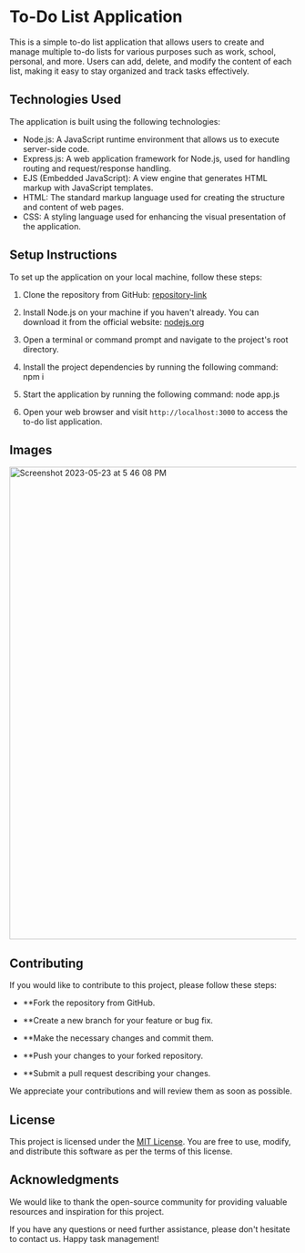 # To-Do List Application

This is a simple to-do list application that allows users to create and manage multiple to-do lists for various purposes such as work, school, personal, and more. Users can add, delete, and modify the content of each list, making it easy to stay organized and track tasks effectively.

## Technologies Used

The application is built using the following technologies:

- Node.js: A JavaScript runtime environment that allows us to execute server-side code.
- Express.js: A web application framework for Node.js, used for handling routing and request/response handling.
- EJS (Embedded JavaScript): A view engine that generates HTML markup with JavaScript templates.
- HTML: The standard markup language used for creating the structure and content of web pages.
- CSS: A styling language used for enhancing the visual presentation of the application.

## Setup Instructions

To set up the application on your local machine, follow these steps:

1. Clone the repository from GitHub: [repository-link](https://github.com/AryanSinghal007/To-Do-List)

2. Install Node.js on your machine if you haven't already. You can download it from the official website: [nodejs.org](https://nodejs.org)

3. Open a terminal or command prompt and navigate to the project's root directory.

4. Install the project dependencies by running the following command: npm i

5. Start the application by running the following command: node app.js


6. Open your web browser and visit `http://localhost:3000` to access the to-do list application.

## Images

<img width="830" alt="Screenshot 2023-05-23 at 5 46 08 PM" src="https://github.com/AryanSinghal007/To-Do-List/assets/130309685/df840462-b4d4-4f12-b6dc-b320d8ef73d5">


## Contributing

If you would like to contribute to this project, please follow these steps:

- **Fork the repository from GitHub.

- **Create a new branch for your feature or bug fix.

- **Make the necessary changes and commit them.

- **Push your changes to your forked repository.

- **Submit a pull request describing your changes.

We appreciate your contributions and will review them as soon as possible.

## License

This project is licensed under the [MIT License](LICENSE). You are free to use, modify, and distribute this software as per the terms of this license.

## Acknowledgments

We would like to thank the open-source community for providing valuable resources and inspiration for this project.

If you have any questions or need further assistance, please don't hesitate to contact us. Happy task management!


